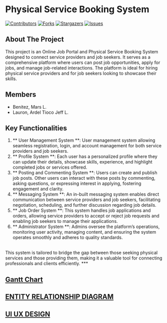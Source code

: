 # Physical Service Booking System


[![Contributors][contributors-shield]][contributors-url]
[![Forks][forks-shield]][forks-url]
[![Stargazers][stars-shield]][stars-url]
[![Issues][issues-shield]][issues-url]

<!-- ABOUT THE PROJECT -->
## About The Project
This project is an Online Job Portal and Physical Service Booking System designed to connect service providers and job seekers. It serves as a comprehensive platform where users can post job opportunities, apply for jobs, and manage job-related interactions. The platform is ideal for hiring physical service providers and for job seekers looking to showcase their skills.
<br>


## Members
- Benitez, Mars L.
- Lauron, Ardel Tioco Jeff L.

## Key Functionalities
<ol>
  <li>
    ** User Management System **: User management system allowing seamless registration, login, and account management for both service providers and job seekers.      </li>
  <li>
    ** Profile System **: Each user has a personalized profile where they can update their details, showcase skills, experience, and highlight completed jobs or services offered.
  </li>
  <li>
    ** Posting and Commenting System **: Users can create and publish job posts. Other users can interact with these posts by commenting, asking questions, or expressing interest in applying, fostering engagement and clarity.
  </li>
  <li>
   ** Messaging System **: An in-built messaging system enables direct communication between service providers and job seekers, facilitating negotiation, scheduling, and further discussion regarding job details.
  </li>
  <li>
    ** Job Order System **: This system handles job applications and orders, allowing service providers to accept or reject job requests and enabling job seekers to manage their applications.
  </li>
  <li>
    ** Administrator System **: Admins oversee the platform’s operations, monitoring user activity, managing content, and ensuring the system operates smoothly and adheres to quality standards.
  </li>
</ol>

<br>
This system is tailored to bridge the gap between those seeking physical services and those providing them, making it a valuable tool for connecting professionals and clients efficiently.
***

[Gantt Chart](https://docs.google.com/spreadsheets/d/14DVrDrjn8v1IZDZtvxU79hBd050yFpag3cCTIM3lJx0/edit?usp=drivesdk)
---
[ENTITY RELATIONSHIP DIAGRAM](https://lucid.app/lucidchart/3f0c17de-1b55-4729-8945-2140ddeedbbb/edit?viewport_loc=685%2C-1785%2C2742%2C1419%2C0_0&invitationId=inv_0aa3e9ee-676e-4fe5-950b-ba7ebe7414ce)
---
[UI UX DESIGN](https://www.figma.com/design/2cT7xOfB4RbNKPmW5BSNpM/CSIT327-UI-UX?node-id=1-2)
---

<!-- MARKDOWN LINKS & IMAGES -->
<!-- https://www.markdownguide.org/basic-syntax/#reference-style-links -->
[contributors-shield]: https://img.shields.io/github/contributors/Derlashwarma/Physical-Service-Booking-System?style=for-the-badge
[forks-shield]: https://img.shields.io/github/forks/Derlashwarma/Physical-Service-Booking-System?style=for-the-badge
[stars-shield]: https://img.shields.io/github/stars/Derlashwarma/Physical-Service-Booking-System?style=for-the-badge
[issues-shield]: https://img.shields.io/github/issues/Derlashwarma/Physical-Service-Booking-System?style=for-the-badge


[contributors-url]: https://github.com/Derlashwarma/Physical-Service-Booking-System/graphs/contributors
[forks-url]: https://github.com/Derlashwarma/Physical-Service-Booking-System/network/members
[stars-url]:https://github.com/Derlashwarma/Physical-Service-Booking-System/stargazers
[issues-url]: https://github.com/Derlashwarma/Physical-Service-Booking-System/issues


